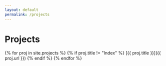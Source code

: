 ```yaml
---
layout: default
permalink: /projects
---
```

# Projects
{% for proj in site.projects %}
{% if proj.title != "Index" %}
[{{ proj.title }}]({{ proj.url }})
{% endif %}
{% endfor %}

